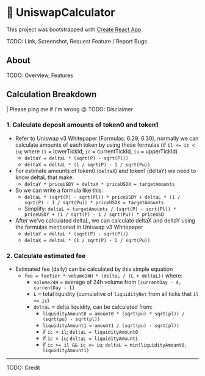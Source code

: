 # 🦄 UniswapCalculator

This project was bootstrapped with [Create React App](https://github.com/facebook/create-react-app).

TODO: Link, Screenshot, Request Feature / Report Bugs

## About

TODO: Overview, Features

## Calculation Breakdown

| Please ping me if I'm wrong 😉
TODO: Disclaimer

### 1. Calculate deposit amounts of token0 and token1

- Refer to Uniswap v3 Whitepaper (Formulas: 6.29, 6.30), normally we can calculate amounts of each token by using these formulas (if `il <= ic < iu`; where `il` = lowerTickId, `ic` = currentTickId, `iu` = upperTickId)
  - `deltaY = deltaL * (sqrt(P) - sqrt(Pl))`
  - `deltaX = deltaL * (1 / sqrt(P) - 1 / sqrt(Pu))`
- For estimate amounts of token0 (`deltaX`) and token1 (deltaY) we need to know deltaL that make:
  - `deltaY * priceUSDY + deltaX * priceUSDX = targetAmounts`
- So we can write a formula like this:
  - `deltaL * (sqrt(P) - sqrt(Pl)) * priceUSDY + deltaL * (1 / sqrt(P) - 1 / sqrt(Pu)) * priceUSDX = targetAmounts`
  - Simplify: `deltaL = targetAmounts / (sqrt(P) - sqrt(Pl)) * priceUSDY + (1 / sqrt(P) - 1 / sqrt(Pu)) * priceUSD`
- After we've calculated deltaL, we can calculate deltaX and deltaY using the formulas mentioned in Uniswap v3 Whitepaper
  - `deltaY = deltaL * (sqrt(P) - sqrt(Pl))`
  - `deltaX = deltaL * (1 / sqrt(P) - 1 / sqrt(Pu))`

### 2. Calculate estimated fee

- Estimated fee (daily) can be calculated by this simple equation
  - `fee = feeTier * volume24H * (deltaL / (L + deltaL))` where:
    - `volume24H` = average of 24h volume from `[currentDay - 4, currentDay - 1]`
    - `L` = total liquidity (cumulative of `liquidityNet` from all ticks that `il <= ic`)
    - `deltaL` = delta liquidity, can be calculated from:
      - `liquidityAmount0 = amount0 * (sqrt(pu) * sqrt(pl)) / (sqrt(pu) - sqrt(pl))`
      - `liquidityAmount1 = amount1 / (sqrt(pu) - sqrt(pl))`
      - if `ic < il`; `deltaL = liquidityAmount0`
      - if `ic > iu`; `deltaL = liquidityAmount1`
      - if `ic >= il && ic <= iu`; `deltaL = min(liquidityAmount0, liquidityAmount1)`

---

TODO: Credit
